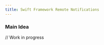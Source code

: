 ```yaml
---
title: Swift Framework Remote Notifications
---
```


### Main Idea

// Work in progress

```swift


```
